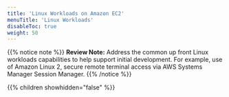 ```yaml
---
title: 'Linux Workloads on Amazon EC2'
menuTitle: 'Linux Workloads'
disableToc: true
weight: 50
---
```


{{% notice note %}}
**Review Note:** Address the common up front Linux workloads capabilities to help support initial development. For example, use of Amazon Linux 2, secure remote terminal access via AWS Systems Manager Session Manager.
{{% /notice %}}

{{% children showhidden="false" %}}